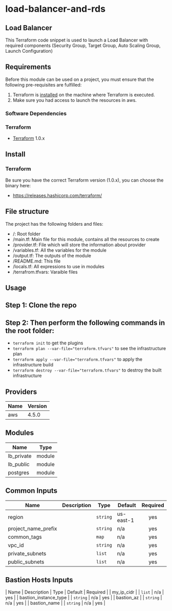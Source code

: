 # load-balancer-and-rds

## Load Balancer

This Terraform code snippet is used to launch a Load Balancer with required components (Security Group, Target Group, Auto Scaling Group, Launch Configuration)

## Requirements

Before this module can be used on a project, you must ensure that the following pre-requisites are fulfilled:

1. Terraform is [installed](#software-dependencies) on the machine where Terraform is executed.
2. Make sure you had access to launch the resources in aws.


### Software Dependencies
### Terraform
- [Terraform](https://www.terraform.io/downloads.html) 1.0.x



## Install

### Terraform
Be sure you have the correct Terraform version (1.0.x), you can choose the binary here:
- https://releases.hashicorp.com/terraform/

## File structure
The project has the following folders and files:

- /: Root folder
- /main.tf: Main file for this module, contains all the resources to create
- /provider.tf: File which will store the information about provider
- /variables.tf: All the variables for the module
- /output.tf: The outputs of the module
- /README.md: This file
- /locals.tf: All expressions to use in modules
- /terrafrom.tfvars: Varaible files
 
## Usage

## Step 1: Clone the repo
## Step 2: Then perform the following commands in the root folder:

- `terraform init` to get the plugins
- `terraform plan --var-file="terraform.tfvars"` to see the infrastructure plan
- `terraform apply --var-file="terraform.tfvars"` to apply the infrastructure build
- `terraform destroy --var-file="terraform.tfvars"` to destroy the built infrastructure

## Providers
| Name | Version |
|------|---------|
| aws  | 4.5.0 |

## Modules

| Name | Type |
|------|------|
| lb_private  | module |
| lb_public | module |
| postgres | module |

## Common Inputs

| Name | Description | Type | Default | Required |
|------|-------------|------|---------|:--------:|
| region |  | `string` | us-east-1 | yes |
| project_name_prefix |  | `string` | n/a | yes |
| common_tags |  | `map` | n/a | yes |
| vpc_id |  | `string` | n/a | yes |
| private_subnets |  | `list` | n/a | yes |
| public_subnets |  | `list` | n/a | yes |

## Bastion Hosts Inputs

| Name | Description | Type | Default | Required |
| my_ip_cidr |  | `list` | n/a | yes |
| bastion_instance_type |  | `string` | n/a | yes |
| bastion_az |  | `string` | n/a | yes |
| bastion_name |  | `string` | n/a | yes |